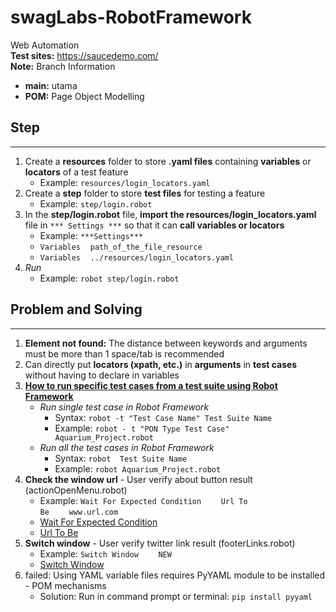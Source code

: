 # swagLabs-RobotFramework
Web Automation
<br>
**Test sites:** https://saucedemo.com/
<br>
**Note:** Branch Information
<br>
- **main:** utama
- **POM:** Page Object Modelling
  
## Step
---
1. Create a **resources** folder to store **.yaml files** containing **variables** or **locators** of a test feature
   - Example: `resources/login_locators.yaml`
2. Create a **step** folder to store **test files** for testing a feature
   - Example: `step/login.robot`
3. In the **step/login.robot** file, **import the resources/login_locators.yaml** file in `*** Settings ***` so that it can **call variables or locators** 
   - Example: `***Settings***`
   - `Variables`&nbsp;&nbsp;&nbsp;&nbsp;`path_of_the_file_resource`
   - `Variables`&nbsp;&nbsp;&nbsp;&nbsp;`../resources/login_locators.yaml`
4. *Run*
   - Example: `robot step/login.robot`

## Problem and Solving
---
1. **Element not found:** The distance between keywords and arguments must be more than 1 space/tab is recommended 
2. Can directly put **locators (xpath, etc.)** in **arguments** in **test cases** without having to declare in variables
3. [**How to run specific test cases from a test suite using Robot Framework**](https://stackoverflow.com/questions/25005277/how-to-run-specific-test-cases-from-a-test-suite-using-robot-framework)
   - *Run single test case in Robot Framework*
     - Syntax: `robot -t "Test Case Name" Test Suite Name`
     - Example: `robot - t "PON Type Test Case" Aquarium_Project.robot`
   - *Run all the test cases in Robot Framework*
     - Syntax: `robot  Test Suite Name`
     - Example: `robot Aquarium_Project.robot`
4. **Check the window url** - User verify about button result (actionOpenMenu.robot)
   - Example: `Wait For Expected Condition`&nbsp;&nbsp;&nbsp;&nbsp;&nbsp;&nbsp;&nbsp;&nbsp;`Url To Be`&nbsp;&nbsp;&nbsp;&nbsp;&nbsp;&nbsp;&nbsp;&nbsp;`www.url.com`
   - [Wait For Expected Condition](https://robotframework.org/SeleniumLibrary/SeleniumLibrary.html#Wait%20For%20Expected%20Condition)     
   - [Url To Be](https://www.selenium.dev/selenium/docs/api/py/webdriver_support/selenium.webdriver.support.expected_conditions.html#selenium.webdriver.support.expected_conditions.url_to_be)
5. **Switch window** - User verify twitter link result (footerLinks.robot)
   - Example: `Switch Window`&nbsp;&nbsp;&nbsp;&nbsp;&nbsp;&nbsp;&nbsp;&nbsp;`NEW`
   - [Switch Window](https://robotframework.org/SeleniumLibrary/SeleniumLibrary.html#Switch%20Window)
6. failed: Using YAML variable files requires PyYAML module to be installed - POM mechanisms
   - Solution: Run in command prompt or terminal: `pip install pyyaml`